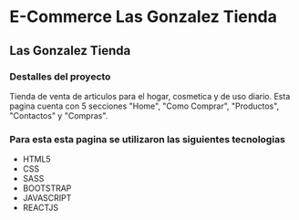 <h1>E-Commerce Las Gonzalez Tienda</h1>
<h2>Las Gonzalez Tienda</h2>
<h3>Destalles del proyecto</h3>
<p>Tienda de venta de articulos para el hogar, cosmetica y de uso diario. Esta pagina cuenta con 5 secciones "Home", "Como Comprar", "Productos", "Contactos" y "Compras".</p>


<h3>Para esta esta pagina se utilizaron las siguientes tecnologias</h3>
<ul>
    <li>HTML5</li>
    <li>CSS</li>
    <li>SASS</li>
    <li>BOOTSTRAP</li>
    <li>JAVASCRIPT</li>
    <li>REACTJS</li>
</ul>
